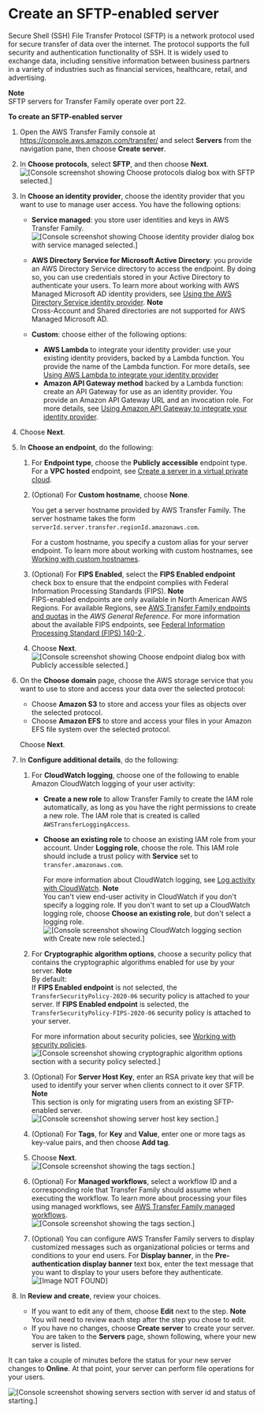 # Create an SFTP\-enabled server<a name="create-server-sftp"></a>

Secure Shell \(SSH\) File Transfer Protocol \(SFTP\) is a network protocol used for secure transfer of data over the internet\. The protocol supports the full security and authentication functionality of SSH\. It is widely used to exchange data, including sensitive information between business partners in a variety of industries such as financial services, healthcare, retail, and advertising\.

**Note**  
 SFTP servers for Transfer Family operate over port 22\. 

**To create an SFTP\-enabled server**

1. Open the AWS Transfer Family console at [https://console\.aws\.amazon\.com/transfer/](https://console.aws.amazon.com/transfer/) and select **Servers** from the navigation pane, then choose **Create server**\.

1. In **Choose protocols**, select **SFTP**, and then choose **Next**\.  
![\[Console screenshot showing Choose protocols dialog box with SFTP selected.\]](http://docs.aws.amazon.com/transfer/latest/userguide/images/create-server-choose-protocols-sftp.png)

1. In **Choose an identity provider**, choose the identity provider that you want to use to manage user access\. You have the following options:
   + **Service managed**: you store user identities and keys in AWS Transfer Family\.   
![\[Console screenshot showing Choose identity provider dialog box with service managed selected.\]](http://docs.aws.amazon.com/transfer/latest/userguide/images/create-server-choose-idp-service-managed.png)
   + **AWS Directory Service for Microsoft Active Directory**: you provide an AWS Directory Service directory to access the endpoint\. By doing so, you can use credentials stored in your Active Directory to authenticate your users\. To learn more about working with AWS Managed Microsoft AD identity providers, see [Using the AWS Directory Service identity provider](directory-services-users.md)\.
**Note**  
 Cross\-Account and Shared directories are not supported for AWS Managed Microsoft AD\.   

   + **Custom**: choose either of the following options:
     + **AWS Lambda** to integrate your identity provider: use your existing identity providers, backed by a Lambda function\. You provide the name of the Lambda function\. For more details, see [Using AWS Lambda to integrate your identity provider](custom-identity-provider-users.md#custom-lambda-idp)
     + **Amazon API Gateway method** backed by a Lambda function: create an API Gateway for use as an identity provider\. You provide an Amazon API Gateway URL and an invocation role\. For more details, see [Using Amazon API Gateway to integrate your identity provider](custom-identity-provider-users.md#authentication-api-gateway)\.  


1. Choose **Next**\.

1. In **Choose an endpoint**, do the following:

   1. For **Endpoint type**, choose the **Publicly accessible** endpoint type\. For a **VPC hosted** endpoint, see [Create a server in a virtual private cloud](create-server-in-vpc.md)\.

   1. \(Optional\) For **Custom hostname**, choose **None**\.

      You get a server hostname provided by AWS Transfer Family\. The server hostname takes the form `serverId.server.transfer.regionId.amazonaws.com`\.

      For a custom hostname, you specify a custom alias for your server endpoint\. To learn more about working with custom hostnames, see [Working with custom hostnames](requirements-dns.md)\.

   1. \(Optional\) For **FIPS Enabled**, select the **FIPS Enabled endpoint** check box to ensure that the endpoint complies with Federal Information Processing Standards \(FIPS\)\.
**Note**  
FIPS\-enabled endpoints are only available in North American AWS Regions\. For available Regions, see [AWS Transfer Family endpoints and quotas](https://docs.aws.amazon.com/general/latest/gr/transfer-service.html) in the *AWS General Reference*\. For more information about the available FIPS endpoints, see [ Federal Information Processing Standard \(FIPS\) 140\-2 ](http://aws.amazon.com/compliance/fips/)\.

   1. Choose **Next**\.  
![\[Console screenshot showing Choose endpoint dialog box with Publicly accessible selected.\]](http://docs.aws.amazon.com/transfer/latest/userguide/images/create-server-choose-endpoint-type-public.png)

1. On the **Choose domain** page, choose the AWS storage service that you want to use to store and access your data over the selected protocol:
   + Choose **Amazon S3** to store and access your files as objects over the selected protocol\.
   + Choose **Amazon EFS** to store and access your files in your Amazon EFS file system over the selected protocol\.

   Choose **Next**\.

1. In **Configure additional details**, do the following:

   1. For **CloudWatch logging**, choose one of the following to enable Amazon CloudWatch logging of your user activity:
      + **Create a new role** to allow Transfer Family to create the IAM role automatically, as long as you have the right permissions to create a new role\. The IAM role that is created is called `AWSTransferLoggingAccess`\.
      + **Choose an existing role** to choose an existing IAM role from your account\. Under **Logging role**, choose the role\. This IAM role should include a trust policy with **Service** set to `transfer.amazonaws.com`\.

        For more information about CloudWatch logging, see [Log activity with CloudWatch](monitoring.md#monitoring-enabling)\.
**Note**  
You can't view end\-user activity in CloudWatch if you don't specify a logging role\.
If you don't want to set up a CloudWatch logging role, choose **Choose an existing role**, but don't select a logging role\.  
![\[Console screenshot showing CloudWatch logging section with Create new role selected.\]](http://docs.aws.amazon.com/transfer/latest/userguide/images/create-server-configure-additional-details-cloudwatch-logging.png)

   1. For **Cryptographic algorithm options**, choose a security policy that contains the cryptographic algorithms enabled for use by your server\.
**Note**  
By default:  
If **FIPS Enabled endpoint** is not selected, the `TransferSecurityPolicy-2020-06` security policy is attached to your server\.
If **FIPS Enabled endpoint** is selected, the `TransferSecurityPolicy-FIPS-2020-06` security policy is attached to your server\.

      For more information about security policies, see [Working with security policies](security-policies.md)\.  
![\[Console screenshot showing cryptographic algorithm options section with a security policy selected.\]](http://docs.aws.amazon.com/transfer/latest/userguide/images/create-server-configure-additional-details-cryptographic-algorithm-options.png)

   1. \(Optional\) For **Server Host Key**, enter an RSA private key that will be used to identify your server when clients connect to it over SFTP\.
**Note**  
This section is only for migrating users from an existing SFTP\-enabled server\.  
![\[Console screenshot showing server host key section.\]](http://docs.aws.amazon.com/transfer/latest/userguide/images/create-server-configure-additional-details-server-host-key.png)

   1. \(Optional\) For **Tags**, for **Key** and **Value**, enter one or more tags as key\-value pairs, and then choose **Add tag**\.

   1. Choose **Next**\.  
![\[Console screenshot showing the tags section.\]](http://docs.aws.amazon.com/transfer/latest/userguide/images/create-server-configure-additional-details-tags.png)

   1.  \(Optional\) For **Managed workflows**, select a workflow ID and a corresponding role that Transfer Family should assume when executing the workflow\. To learn more about processing your files using managed workflows, see [AWS Transfer Family managed workflows](transfer-workflows.md)\.  
![\[Console screenshot showing the tags section.\]](http://docs.aws.amazon.com/transfer/latest/userguide/images/workflows-addtoserver.png)

   1. \(Optional\) You can configure AWS Transfer Family servers to display customized messages such as organizational policies or terms and conditions to your end users\. For **Display banner**, in the **Pre\-authentication display banner** text box, enter the text message that you want to display to your users before they authenticate\.  
![\[Image NOT FOUND\]](http://docs.aws.amazon.com/transfer/latest/userguide/images/display-banner-sftp-only.png)

1. In **Review and create**, review your choices\.
   + If you want to edit any of them, choose **Edit** next to the step\.
**Note**  
You will need to review each step after the step you chose to edit\.
   + If you have no changes, choose **Create server** to create your server\. You are taken to the **Servers** page, shown following, where your new server is listed\.

It can take a couple of minutes before the status for your new server changes to **Online**\. At that point, your server can perform file operations for your users\.

![\[Console screenshot showing servers section with server id and status of starting.\]](http://docs.aws.amazon.com/transfer/latest/userguide/images/servers-page.png)